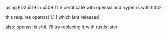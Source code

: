 using ED25519 in x509 TLS certificate with openssl and hyper.rs with http2


this requires openssl 1.1.1 which isnt released


also: openssl is shit, i'll try replacing it with rustls later
